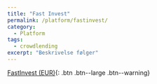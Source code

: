 ```yaml
---
title: "Fast Invest"
permalink: /platform/fastinvest/
category:
  - Platform
tags:
  - crowdlending
excerpt: "Beskrivelse følger"
---
```


[FastInvest (EUR)](https://c.trackmytarget.com/rsft06){: .btn .btn--large .btn--warning}
